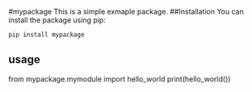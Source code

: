 #mypackage
This is a simple exmaple package.
##Installation
You can install the package using pip:
```bash
pip install mypackage
```

## usage
from mypackage.mymodule import hello_world
print(hello_world())
